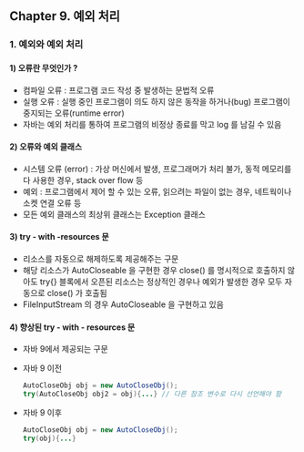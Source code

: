 ## Chapter 9. 예외 처리



### 1. 예외와 예외 처리

#### 1) 오류란 무엇인가 ?

- 컴파일 오류 : 프로그램 코드 작성 중 발생하는 문법적 오류
- 실행 오류 : 실행 중인 프로그램이 의도 하지 않은 동작을 하거나(bug) 프로그램이 중지되는 오류(runtime error)
- 자바는 예외 처리를 통하여 프로그램의 비정상 종료를 막고 log 를 남길 수 있음

#### 2) 오류와 예외 클래스

- 시스템 오류 (error) : 가상 머신에서 발생, 프로그래머가 처리 불가, 동적 메모리를 다 사용한 경우, stack over flow 등
- 예외 : 프로그램에서 제어 할 수 있는 오류, 읽으려는 파일이 없는 경우, 네트웍이나 소켓 연결 오류 등
- 모든 예외 클래스의 최상위 클래스는 Exception 클래스

#### 3) try - with -resources 문

- 리소스를 자동으로 해제하도록 제공해주는 구문
- 해당 리소스가 AutoCloseable 을 구현한 경우 close() 를 명시적으로 호출하지 않아도 try{} 블록에서 오픈된 리소스는 정상적인 경우나 예외가 발생한 경우 모두 자동으로 close() 가 호출됨
- FileInputStream 의 경우 AutoCloseable 을 구현하고 있음

#### 4) 향상된 try - with - resources 문

- 자바 9에서 제공되는 구문

- 자바 9 이전

  ```java
  AutoCloseObj obj = new AutoCloseObj();
  try(AutoCloseObj obj2 = obj){...} // 다른 참조 변수로 다시 선언해야 함
  ```

- 자바  9 이후

  ```java
  AutoCloseObj obj = new AutoCloseObj();
  try(obj){...}
  ```

  

